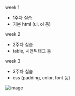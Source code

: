 week 1
- 1주차 실습
- 기본 html (ul, ol 등)

week 2
- 2주차 실습
- table, 시맨틱태그 등

week 3
- 3주차 실습
- css (padding, color, font 등)

![image](https://github.com/user-attachments/assets/863dec14-c1eb-4910-83f3-d8dc0b1eba68)

